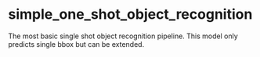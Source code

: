 # simple_one_shot_object_recognition
The most basic single shot object recognition pipeline. This model only predicts single bbox but can be extended.
